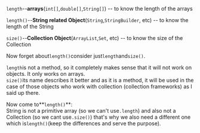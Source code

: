 `length`--**arrays**\(`int[]`,`double[]`,`String[]`\) -- to know the length of the arrays

`length()`--**String related Object**\(`String`,`StringBuilder`, etc\) -- to know the length of the String

`size()`--**Collection Object**\(`ArrayList`,`Set`, etc\) -- to know the size of the Collection

Now forget about`length()`consider just`length`and`size()`.

`length`is not a method, so it completely makes sense that it will not work on objects. It only works on arrays.  
`size()`its name describes it better and as it is a method, it will be used in the case of those objects who work with collection \(collection frameworks\) as I said up there.

Now come to**`length()`**:  
String is not a primitive array \(so we can't use`.length`\) and also not a Collection \(so we cant use`.size()`\) that's why we also need a different one which is`length()`\(keep the differences and serve the purpose\).

  


